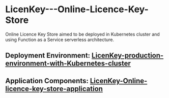 # LicenKey---Online-Licence-Key-Store
Online Licence Key Store aimed to be deployed in Kubernetes cluster and using Function as a Service serverless architecture.

## Deployment Environment: [LicenKey-production-environment-with-Kubernetes-cluster](https://github.com/gszp1/LicenKey-production-environment-with-Kubernetes-cluster)

## Application Components: [LicenKey-Online-licence-key-store-application](https://github.com/gszp1/LicenKey-Online-licence-key-store-application)
